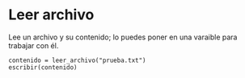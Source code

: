 # Leer archivo
Lee un archivo y su contenido; lo puedes poner en una varaible para trabajar con él.

```
contenido = leer_archivo("prueba.txt")
escribir(contenido)
```